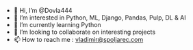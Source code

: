 - 👋 Hi, I’m @Dovla444
- 👀 I’m interested in Python, ML, Django, Pandas, Pulp, DL & AI
- 🌱 I’m currently learning Python
- 💞️ I’m looking to collaborate on interesting projects
- 📫 How to reach me : vladimir@spoljarec.com

<!---
Dovla444/Dovla444 is a ✨ special ✨ repository because its `README.md` (this file) appears on your GitHub profile.
You can click the Preview link to take a look at your changes.
--->
